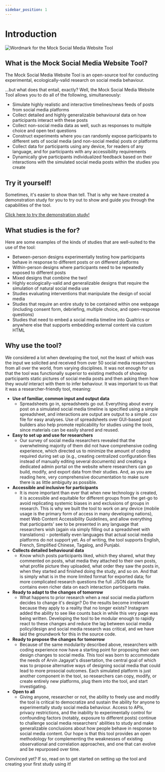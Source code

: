 ```yaml
---
sidebar_position: 1
---
```


# Introduction

![Wordmark for the Mock Social Media Website Tool](/img/logo-wordmark.jpg)

## What is the Mock Social Media Website Tool?

The Mock Social Media Website Tool is an open-source tool for conducting experimental, ecologically-valid research on social media behaviour.

...but what does that entail, exactly? Well, the Mock Social Media Website Tool allows you to do all of the following, simultaneously:

* Simulate highly realistic and interactive timelines/news feeds of posts from social media platforms
* Collect detailed and highly generalizable behavioural data on how participants interact with these posts
* Collect non-social media data as well, such as responses to multiple choice and open text questions
* Construct experiments where you can randomly expose participants to different sets of social media (and non-social media) posts or platforms
* Collect data for participants using any device, for readers of any language, and for participants with any accessibility requirements
* Dynamically give participants individualized feedback based on their interactions with the simulated social media posts within the studies you create


## Try it yourself!

Sometimes, it's easier to show than tell. That is why we have created a demonstration study for you to try out to show and guide you through the capabilities of the tool.

[Click here to try the demonstration study!](https://studysocial.media/919457)

## What studies is the for?

Here are some examples of the kinds of studies that are well-suited to the use of the tool:

* Between-person designs experimentally testing how participants behave in response to different posts or on different platforms
* Within-person designs where participants need to be repeatedly exposed to different posts
* Mixed designs that combine the two!
* Highly ecologically-valid and generalizable designs that require the simulation of natural social media use
* Studies evaluating interventions that manipulate the design of social media
* Studies that require an entire study to be contained within one webpage (including consent form, debriefing, multiple choice, and open-response questions)
* Studies that need to embed a social media timeline into Qualtrics or anywhere else that supports embedding external content via custom HTML

## Why use the tool?

We considered a lot when developing the tool, not the least of which was the input we solicited and received from over 50 social media researchers from all over the world, from varying disciplines. It was not enough for us that the tool was functionally superior to existing methods of showing participants static pictures of social media posts and then asking them how they *would* interact with them to infer behaviour. It was important to us that it was a researcher-friendly tool, meaning:

* **Use of familiar, common input and output data**
    * Spreadsheets go in, spreadsheets go out. Everything about every post on a simulated social media timeline is specified using a simple spreadsheet, and interactions are output are output to a simple .csv file for easy analyses. Use of spreadsheets over GUI-based post builders also help promote replicability for studies using the tools, since materials can be easily shared and reused.
* **Easy to set up and use for researchers**
    * Our survey of social media researchers revealed that the overwhelming majority of them did not have comprehensive coding experience, which directed us to minimize the amount of coding required during set up (e.g., creating centralized configuration files instead of manually editing several documents) and creating a dedicated admin portal on the website where researchers can go build, modify, and export data from their studies. And, as you are reading here, very comprehensive documentation to make sure there is as little ambiguity as possible.
* **Accessible and inclusive for participants**
    * It is more important than ever that when new technology is created, it is accessible and equitable for different groups from the get-go to avoid replicating systemic biases in and exclusions of groups in research. This is why we built the tool to work on any device (mobile usage is the primary form of access in many developing nations), meet Web Content Accessibility Guidelines, and allow everything that participants' see to be presented in any language that researchers wish (again via simply filling out a spreadsheet with translations) - potentially even languages that actual social media platforms do not support yet. As of writing, the tool supports English, French, Simplified Chinese, Tagalog, and Punjabi.
* **Collects detailed behavioural data**
    * Know which posts participants liked, which they shared, what they commented on posts, what media they attached to their own posts, what profile picture they uploaded, what order they saw the posts in, when they started and finished doing the study, and so on. And that is simply what is in the more limited format for exported data; for more complicated research questions the full .JSON data file contains even richer data on each interaction participants make.
* **Ready to adapt to the changes of tomorrow**
    * What happens to prior research when a real social media platform decides to change it's design? Do the results become irrelevant because they apply to a reality that no longer exists? Instagram added the ability to see like counts back in while this very page was being written. Developing the tool to be modular enough to rapidly react to these changes and reduce the lag between social media policy/design and social media research was critical, and we have laid the groundwork for this in the source code.
* **Ready to propose the changes for tomorrow**
    * Because of the same modularity described above, researchers with coding experience now have a starting point for proposing their own design changes to social media. This tool was born to accommodate the needs of Arvin Jagayat's dissertation, the central goal of which was to propose alternative ways of designing social media that could lead to more prosocial outcomes. Each simulated platform is just another component in the tool, so researchers can copy, modify, or create entirely new platforms, plug them into the tool, and start investigating.
* **Open to all**
    * Giving anyone, researcher or not, the ability to freely use and modify the tool is critical to democratize and sustain the ability for anyone to experimentally study social media behaviour. Access to APIs, privacy restrictions, and the inability to experimentally control for confounding factors (notably, exposure to different posts) continue to challenge social media researchers' abilities to study and make generalizable conclusions about how people behave in response to social media content. Our hope is that this tool provides an open methodology for complementing the weaknesses of existing observational and correlation approaches, and one that can evolve and be repurposed over time.

Convinced yet? If so, read on to get started on setting up the tool and creating your first study using it!